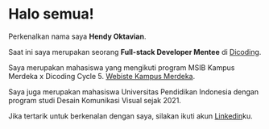 # Halo semua! 

Perkenalkan nama saya **Hendy Oktavian**.

Saat ini saya merupakan seorang **Full-stack Developer Mentee** di [Dicoding](https://www.dicoding.com/).

Saya merupakan mahasiswa yang mengikuti program MSIB Kampus Merdeka x Dicoding Cycle 5. [Webiste Kampus Merdeka](https://kampusmerdeka.kemdikbud.go.id/profile).

Saya juga merupakan mahasiswa Universitas Pendidikan Indonesia dengan program studi Desain Komunikasi Visual sejak 2021.

Jika tertarik untuk berkenalan dengan saya, silakan ikuti akun [Linkedin](https://www.linkedin.com/in/hendy-oktavian/)ku.
